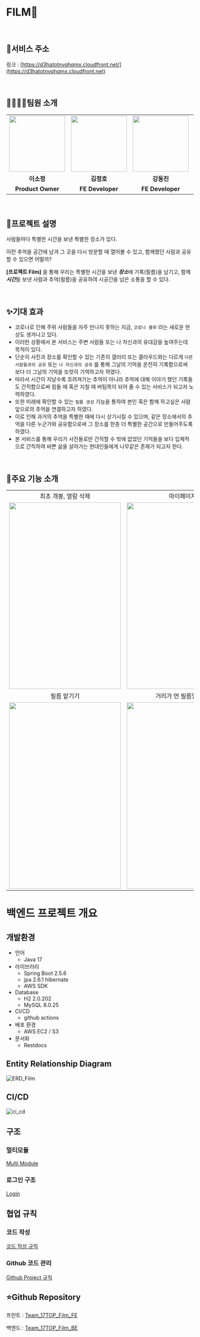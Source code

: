 # FILM📸

<br />

## 🔗서비스 주소

링크 : [https://d3hatotnvqhqmx.cloudfront.net/](https://d3hatotnvqhqmx.cloudfront.net)

<br />

## 👨‍👨‍👧‍👧팀원 소개

<table>
<tr>
<td align="center"><a href="https://github.com/2sjeong918"><img src="https://user-images.githubusercontent.com/70435257/146951570-1950d244-bbd4-439a-bb23-24a513ac72a0.png" width="150px" /></a></td>
<td align="center"><a href="https://github.com/palsa131"><img src="https://user-images.githubusercontent.com/70435257/146951411-73f25a1b-ead5-48dd-8296-e9a652200b90.png" width="150px" /></a></td>
<td align="center"><a href="https://github.com/jinn2u"><img src="https://user-images.githubusercontent.com/70435257/146951645-2939ca58-b1ef-4623-a105-12759efd1291.png" width="150px" /></a></td>
<td align="center"><a href="https://github.com/iyj6707"><img src="https://user-images.githubusercontent.com/70435257/146951725-5222c696-e5c9-45ec-b097-9d39213f3a6b.png" width="150px" /></a></td>
<td align="center"><a href="https://github.com/16min99"><img src="https://user-images.githubusercontent.com/70435257/146951967-8c757ca2-2549-4377-9e06-41cfd0543b9a.png" width="150px" /></a></td>
<td align="center"><a href="https://github.com/jungeu1509"><img src="https://user-images.githubusercontent.com/70435257/146952077-86199ea8-d1b9-4a00-a468-36ee1c5d7b93.png" width="150px" /></a></td>
</tr>
<tr>
<td align="center"><b>이소정</b></td>
<td align="center"><b>김정호</b></td>
<td align="center"><b>강동진</b></td>
<td align="center"><b>임연재</b></td>
<td align="center"><b>전민규</b></td>
<td align="center"><b>정은우</b></td>
</tr>
<tr>
<td align="center"><b>Product Owner</b></td>
<td align="center"><b>FE Developer</b></td>
<td align="center"><b>FE Developer</b></td>
<td align="center"><b>Scrum Master</b></td>
<td align="center"><b>BE Developer</b></td>
<td align="center"><b>BE Developer</b></td>
</tr>
</table>

<br />

## 📄**프로젝트 설명**

사람들마다 특별한 시간을 보낸 특별한 장소가 있다.

이런 추억을 공간에 남겨 그 곳을 다시 방문할 때 열어볼 수 있고, 함께했던 사람과 공유할 수 있으면 어떨까?


**[프로젝트 Film]** 을 통해 우리는 특별한 시간을 보낸 ***장소***에 기록(필름)을 남기고, 함께 ***시간***을 보낸 사람과 추억(필름)을 공유하여 시공간을 넘은 소통을 할 수 있다.

<br />

## ✨**기대 효과**

- 코로나로 인해 주위 사람들을 자주 만나지 못하는 지금, `코로나 블루` 라는 새로운 현상도 생겨나고 있다.
- 이러한 상황에서 본 서비스는 주변 사람들 또는 나 자신과의 유대감을 높여주는데 목적이 있다.
- 단순히 사진과 장소를 확인할 수 있는 기존의 갤러리 또는 클라우드와는 다르게 `다른 사람들과의 공유` 또는 `나 자신과의 공유` 를 통해 그날의 기억을 온전히 기록함으로써 보다 더 그날의 기억을 또렷히 기억하고자 하였다.
- 따라서 시간이 지날수록 흐려져가는 추억이 아니라 추억에 대해 이야기 했던 기록들도 간직함으로써 힘들 때 혹은 지칠 때 버팀목이 되어 줄 수 있는  서비스가 되고자 노력하였다.
- 또한 미래에 확인할 수 있는 `필름 생성` 기능을 통하여 본인 혹은 함께 하고싶은 사람 앞으로의 추억을 연결하고자 하였다.
- 이로 인해 과거의 추억을 특별한 때에 다시 상기시킬 수 있으며, 같은 장소에서의 추억을 다른 누군가와 공유함으로써 그 장소를 한층 더 특별한 공간으로 만들어주도록 하였다.
- 본 서비스를 통해 우리가 사진들로만 간직할 수 밖에 없었던 기억들을 보다 입체적으로 간직하여 바쁜 삶을 살아가는 현대인들에게 나무같은 존재가 되고자 한다.

<br />

## 👏주요 기능 소개
<table align="center">
<tr>
<td align="center">최초 개봉, 열람 삭제</td>
<td align="center">마이페이지</td>
</tr>
<tr>
<td>
<img src = "https://user-images.githubusercontent.com/70435257/146948350-77e9bc78-93ed-4fb6-89ba-7d5dbfd7eaa9.gif" width="300px" height= "500px" />
</td>
<td>
<img src = "https://user-images.githubusercontent.com/70435257/146948673-f42756e6-5768-4795-85fb-267736475667.gif" width="300px" height="500px" />
</td>
</tr>
<tr>
<td align="center">필름 맡기기</td>
<td align="center">거리가 먼 필름일 경우</td>
</tr>
<tr>
<td>
<img src="https://user-images.githubusercontent.com/70435257/146948952-82abbf21-5669-4685-96af-24aa799f2516.gif" width="300px" height="500px" />
</td>
<td>
<img src="https://user-images.githubusercontent.com/70435257/146949328-085df49d-e3a9-4697-b3c2-2c4005c92744.gif" width="300px" height="500px" />
</td>
</tr>
</table>

# 백엔드 프로젝트 개요

## 개발환경
- 언어
    - Java 17
- 라이브러리
    - Spring Boot 2.5.6
    - jpa 2.6.1 hibernate
    - AWS SDK
- Database
    - H2 2.0.202
    - MySQL 8.0.25
- CI/CD
    - github actions
- 배포 환경
    - AWS EC2 / S3
- 문서화
    - Restdocs

## Entity Relationship Diagram

![ERD_Film](https://user-images.githubusercontent.com/52902010/146955622-70818c03-68ca-4827-a778-ea436136e681.png)

## CI/CD

![ci_cd](https://user-images.githubusercontent.com/52902010/146955932-c4a11bf7-444a-45aa-9b04-354e1b11d1a9.png)

## 구조

### 멀티모듈

[Multi Module](https://github.com/prgrms-web-devcourse/Team_17TOP_Film_BE/wiki/Multi-module)

### 로그인 구조

[Login](https://github.com/prgrms-web-devcourse/Team_17TOP_Film_BE/wiki/Login(OAuth-2.0,-Kakao-social-login))

## 협업 규칙

### 코드 작성
[코드 작성 규칙](https://github.com/prgrms-web-devcourse/Team_17TOP_Film_BE/wiki/Code-Convention)

### Github 코드 관리
[Github Project 규칙](https://github.com/prgrms-web-devcourse/Team_17TOP_Film_BE/wiki/%ED%98%91%EC%97%85-%EA%B7%9C%EC%B9%99(%EC%9D%B4%EC%8A%88,-%EB%B8%8C%EB%9E%9C%EC%B9%98,-%EC%BB%A4%EB%B0%8B,-PR))

## ⭐️Github Repository

프런트 : [Team_17TOP_Film_FE](https://github.com/prgrms-web-devcourse/Team_17TOP_Film_FE)

백엔드 : [Team_17TOP_Film_BE](https://github.com/prgrms-web-devcourse/Team_17TOP_Film_BE)
